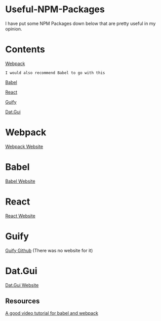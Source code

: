 # Useful-NPM-Packages
I have put some NPM Packages down below that are pretty useful in my opinion. 

# Contents
  [Webpack]()
  
    I would also recommend Babel to go with this
    
  [Babel]()
  
  [React]()
  
  [Guify]()
  
  [Dat.Gui]()
  
 
 # Webpack
 
  [Webpack Website](https://webpack.js.org/guides/getting-started/)
  
  # Babel
 
  [Babel Website](https://babeljs.io/)    
  
 # React
 
  [React Website](https://reactjs.org/)
 
 # Guify
 
  [Guify Github]() (There was no website for it)
 
 # Dat.Gui
 
  [Dat.Gui Website]()
  
 ## Resources
 
  [A good video tutorial for babel and webpack](https://www.youtube.com/watch?v=iWUR04B42Hc)
 

